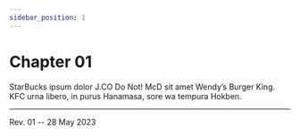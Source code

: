```yaml
---
sidebar_position: 1
---
```


# Chapter 01

StarBucks ipsum dolor J.CO Do Not! McD sit amet Wendy’s Burger King.
KFC urna libero, in purus Hanamasa, sore wa tempura Hokben.

<hr />

Rev. 01 -- 28 May 2023

<!--
REV01: Sun 28 May 2023 11:00
START: Wed 24 May 2023 20:00
-->

